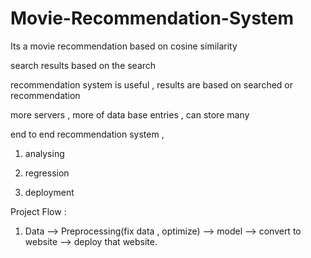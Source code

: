 # Movie-Recommendation-System

Its a movie recommendation based on cosine similarity 

search results based on the search 

recommendation system is useful , results are based on searched or recommendation 

more servers , more of data base entries , can store many 

end to end recommendation system , 

1. analysing 

2. regression 

3. deployment 


Project Flow :

1. Data --> Preprocessing(fix data , optimize) --> model --> convert to website --> deploy that website.
